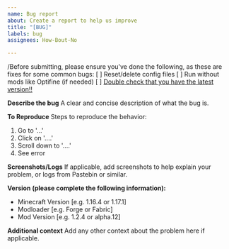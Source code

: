 ```yaml
---
name: Bug report
about: Create a report to help us improve
title: "[BUG]"
labels: bug
assignees: How-Bout-No

---
```


/Before submitting, please ensure you've done the following, as these are fixes for some common bugs:
[ ] Reset/delete config files
[ ] Run without mods like Optifine (if needed)
[ ] <ins>Double check that you have the latest version!!</ins>

**Describe the bug**
A clear and concise description of what the bug is.

**To Reproduce**
Steps to reproduce the behavior:
1. Go to '...'
2. Click on '....'
3. Scroll down to '....'
4. See error

**Screenshots/Logs**
If applicable, add screenshots to help explain your problem, or logs from Pastebin or similar.

**Version (please complete the following information):**
 - Minecraft Version [e.g. 1.16.4 or 1.17.1]
 - Modloader [e.g. Forge or Fabric]
 - Mod Version [e.g. 1.2.4 or alpha.12]

**Additional context**
Add any other context about the problem here if applicable.
